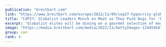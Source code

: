 ```yaml
---
publication: "breitbart.com"
link: "https://www.breitbart.com/europe/2022/11/09/cop27-hypocrisy-globalists-munch-down-on-meat-as-they-push-bug-diet-for-the-proles/"
title: "COP27: Globalist Leaders Munch on Meat as They Push Bugs for 'Proles'"
excerpt: "Globalist elites will be dining on a gourmet selection of meats, fish, and dairy at the UN's COP27 climate change conference in Egypt."
image: "https://media.breitbart.com/media/2022/11/GettyImages-1244545810-2-640x335.jpg"
group: con
rank: 4
---
```

